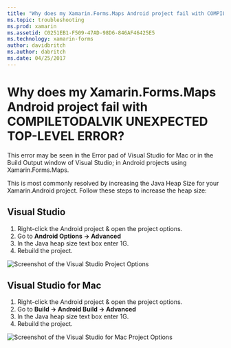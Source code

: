 ```yaml
---
title: "Why does my Xamarin.Forms.Maps Android project fail with COMPILETODALVIK UNEXPECTED TOP-LEVEL ERROR?"
ms.topic: troubleshooting
ms.prod: xamarin
ms.assetid: C0251EB1-F509-47AD-98D6-846AF46425E5
ms.technology: xamarin-forms
author: davidbritch
ms.author: dabritch
ms.date: 04/25/2017
---
```


# Why does my Xamarin.Forms.Maps Android project fail with COMPILETODALVIK UNEXPECTED TOP-LEVEL ERROR?

This error may be seen in the Error pad of Visual Studio for Mac or in the Build Output window of Visual Studio; in Android projects using Xamarin.Forms.Maps.

This is most commonly resolved by increasing the Java Heap Size for your Xamarin.Android project. Follow these steps to increase the heap size:

## Visual Studio

1. Right-click the Android project & open the project options.
2. Go to **Android Options -> Advanced**
3. In the Java heap size text box enter 1G.
4. Rebuild the project.

![Screenshot of the Visual Studio Project Options](maps-compiletodalvik-error-images/vsjavaheap.png "Android Build Options in Visual Studio")

## Visual Studio for Mac

1. Right-click the Android project & open the project options.
2. Go to **Build -> Android Build -> Advanced**
3. In the Java heap size text box enter 1G.
4. Rebuild the project.  

![Screenshot of the Visual Studio for Mac Project Options](maps-compiletodalvik-error-images/xsjavaheap.png "Android Build Options in Visual Studio for Mac")

